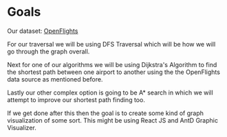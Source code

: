 # Goals
Our dataset: [OpenFlights](https://openflights.org/data.html)

For our traversal we will be using DFS Traversal which will be how we will go through the graph overall.

Next for one of our algorithms we will be using Dijkstra's Algorithm to find the shortest path between one airport to another using the the OpenFlights data source as mentioned before.

Lastly our other complex option is going to be A* search in which we will attempt to improve our shortest path finding too.

If we get done after this then the goal is to create some kind of graph visualization of some sort. This might be using React JS and AntD Graphic Visualizer.
